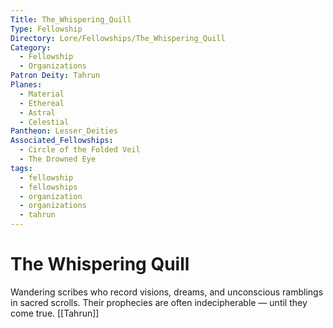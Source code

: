 ```yaml
---
Title: The_Whispering_Quill
Type: Fellowship
Directory: Lore/Fellowships/The_Whispering_Quill
Category:
  - Fellowship
  - Organizations
Patron Deity: Tahrun
Planes:
  - Material
  - Ethereal
  - Astral
  - Celestial
Pantheon: Lesser_Deities
Associated_Fellowships:
  - Circle of the Folded Veil
  - The Drowned Eye
tags:
  - fellowship
  - fellowships
  - organization
  - organizations
  - tahrun
---
```


# The Whispering Quill


Wandering scribes who record visions, dreams, and unconscious ramblings in sacred scrolls. Their prophecies are often indecipherable — until they come true.
[[Tahrun]]
